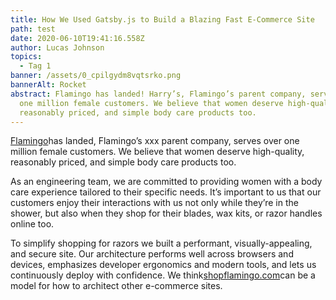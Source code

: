 ```yaml
---
title: How We Used Gatsby.js to Build a Blazing Fast E-Commerce Site
path: test
date: 2020-06-10T19:41:16.558Z
author: Lucas Johnson
topics:
  - Tag 1
banner: /assets/0_cpilgydm8vqtsrko.png
bannerAlt: Rocket
abstract: Flamingo has landed! Harry’s, Flamingo’s parent company, serves over
  one million female customers. We believe that women deserve high-quality,
  reasonably priced, and simple body care products too.
---
```


[Flamingo](https://www.shopflamingo.com/?utm_source=medium&utm_medium=post&utm_campaign=eng-blog&utm_content=architecture)has landed, Flamingo’s xxx parent company, serves over one million female customers. We believe that women deserve high-quality, reasonably priced, and simple body care products too.

As an engineering team, we are committed to providing women with a body care experience tailored to their specific needs. It’s important to us that our customers enjoy their interactions with us not only while they’re in the shower, but also when they shop for their blades, wax kits, or razor handles online too.

To simplify shopping for razors we built a performant, visually-appealing, and secure site. Our architecture performs well across browsers and devices, emphasizes developer ergonomics and modern tools, and lets us continuously deploy with confidence. We think[shopflamingo.com](https://www.shopflamingo.com/?utm_source=medium&utm_medium=post&utm_campaign=eng-blog&utm_content=architecture)can be a model for how to architect other e-commerce sites.
